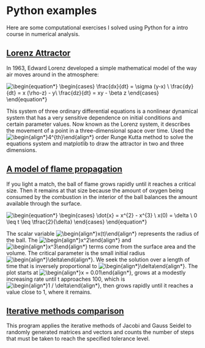 # Python examples
Here are some computational exercises I solved using Python for a intro course in  numerical analysis.
<br/>

## [Lorenz Attractor](https://github.com/verafai/python-examples/blob/main/rk_lorenz/rk_lorenz.py)
In 1963, Edward Lorenz developed a simple mathematical model of the way air moves around in the atmosphere:

![\begin{equation*}
    \begin{cases}
     \frac{dx}{dt} = \sigma (y-x) \\
     \frac{dy}{dt} =  x (\rho-z) - y\\
      \frac{dz}{dt} =  xy - \beta z
      \end{cases}  
\end{equation*}
](https://render.githubusercontent.com/render/math?math=%5Cdisplaystyle+%5Cbegin%7Bequation%2A%7D%0A++++%5Cbegin%7Bcases%7D%0A+++++%5Cfrac%7Bdx%7D%7Bdt%7D+%3D+%5Csigma+%28y-x%29+%5C%5C%0A+++++%5Cfrac%7Bdy%7D%7Bdt%7D+%3D++x+%28%5Crho-z%29+-+y%5C%5C%0A++++++%5Cfrac%7Bdz%7D%7Bdt%7D+%3D++xy+-+%5Cbeta+z%0A++++++%5Cend%7Bcases%7D++%0A%5Cend%7Bequation%2A%7D%0A)

This system of three ordinary differential equations is a nonlinear dynamical system that has a very sensitive dependence on initial conditions and certain parameter values.
Now known as the Lorenz system, it describes the movement of a point in a three-dimensional space over time. Used the ![\begin{align*}4^{th}\end{align*}
](https://render.githubusercontent.com/render/math?math=%5Cdisplaystyle+%5Cbegin%7Balign%2A%7D4%5E%7Bth%7D%5Cend%7Balign%2A%7D%0A) order Runge Kutta method to solve the equations system and matplotlib to draw the 
attractor in two and three dimensions.


## [A model of flame propagation](https://github.com/verafai/python-examples/blob/main/Euler_NR/Euler_NR.py)
If you light a match, the ball of flame grows rapidly until it reaches a critical size. Then it remains at that size because the amount of oxygen being consumed by the combustion in the interior of the ball balances the amount available through the surface. 

![\begin{equation*}
    \begin{cases}
     \dot{x} = x^{2} - x^{3} \\
      x(0) = \delta \\
       0 \leq t \leq \tfrac{2}{\delta}
      \end{cases}  
\end{equation*}
](https://render.githubusercontent.com/render/math?math=%5Cdisplaystyle+%5Cbegin%7Bequation%2A%7D%0A++++%5Cbegin%7Bcases%7D%0A+++++%5Cdot%7Bx%7D+%3D+x%5E%7B2%7D+-+x%5E%7B3%7D+%5C%5C%0A++++++x%280%29+%3D+%5Cdelta+%5C%5C%0A+++++++0+%5Cleq+t+%5Cleq+%5Ctfrac%7B2%7D%7B%5Cdelta%7D%0A++++++%5Cend%7Bcases%7D++%0A%5Cend%7Bequation%2A%7D%0A)

The scalar variable ![\begin{align*}x(t)\end{align*}
](https://render.githubusercontent.com/render/math?math=%5Cdisplaystyle+%5Cbegin%7Balign%2A%7Dx%28t%29%5Cend%7Balign%2A%7D%0A) represents the radius of the ball. The ![\begin{align*}x^2\end{align*}
](https://render.githubusercontent.com/render/math?math=%5Cdisplaystyle+%5Cbegin%7Balign%2A%7Dx%5E2%5Cend%7Balign%2A%7D%0A) and ![\begin{align*}x^3\end{align*}
](https://render.githubusercontent.com/render/math?math=%5Cdisplaystyle+%5Cbegin%7Balign%2A%7Dx%5E3%5Cend%7Balign%2A%7D%0A) terms come from the surface area and the volume. The critical parameter is the small initial radius ![\begin{align*}\delta\end{align*}](https://render.githubusercontent.com/render/math?math=%5Cdisplaystyle+%5Cbegin%7Balign%2A%7D%5Cdelta%5Cend%7Balign%2A%7D). We seek the solution over a length of time that is inversely proportional to ![\begin{align*}\delta\end{align*}](https://render.githubusercontent.com/render/math?math=%5Cdisplaystyle+%5Cbegin%7Balign%2A%7D%5Cdelta%5Cend%7Balign%2A%7D). The plot starts at ![\begin{align*}x = 0.01\end{align*}](https://render.githubusercontent.com/render/math?math=%5Cdisplaystyle+%5Cbegin%7Balign%2A%7Dx+%3D+0.01%5Cend%7Balign%2A%7D), grows at a modestly increasing rate until t approaches 100, which is ![\begin{align*}1 / \delta\end{align*}](https://render.githubusercontent.com/render/math?math=%5Cdisplaystyle+%5Cbegin%7Balign%2A%7D1+%2F+%5Cdelta%5Cend%7Balign%2A%7D), then grows rapidly until it reaches a value close to 1, where it remains.

## [Iterative methods comparison](https://github.com/verafai/python-examples/blob/main/Jacobi-Gauss%20Seidel/JvsGS.py)
This program applies the iterative methods of Jacobi and Gauss Seidel to randomly generated matrices and vectors and counts the number of steps that must be taken to reach the specified tolerance level.



